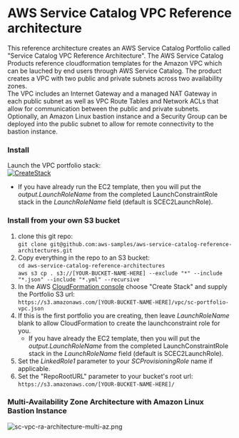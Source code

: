 # AWS Service Catalog VPC Reference architecture

This reference architecture creates an AWS Service Catalog Portfolio called "Service Catalog VPC Reference Architecture". 
 The AWS Service Catalog Products reference cloudformation templates for the Amazon VPC which can be lauched by end users through 
 AWS Service Catalog.  The product creates a VPC with two public and private subnets across two availability zones.  
 The VPC includes an Internet Gateway and a managed NAT Gateway in each public subnet as well as VPC Route Tables and 
 Network ACLs that allow for communication between the public and private subnets.  Optionally, an Amazon Linux bastion instance 
 and a Security Group can be deployed into the public subnet to allow for remote connectivity to the bastion instance.

 
### Install  
Launch the VPC portfolio stack:  
[![CreateStack](https://s3.amazonaws.com/cloudformation-examples/cloudformation-launch-stack.png)](https://console.aws.amazon.com/cloudformation/home?region=us-east-1#/stacks/new?stackName=SC-RA-VPCPortfolio&templateURL=https://s3.amazonaws.com/aws-service-catalog-reference-architectures/vpc/sc-portfolio-vpc.json)
  * If you have already run the EC2 template, then you will put the _output.LaunchRoleName_ from the completed LaunchConstraintRole stack in the _LaunchRoleName_ field (default is SCEC2LaunchRole).  

  
### Install from your own S3 bucket  
1. clone this git repo:  
  ```git clone git@github.com:aws-samples/aws-service-catalog-reference-architectures.git```  
2. Copy everything in the repo to an S3 bucket:  
  ```cd aws-service-catalog-reference-architectures```  
  ```aws s3 cp . s3://[YOUR-BUCKET-NAME-HERE] --exclude "*" --include "*.json" --include "*.yml" --recursive```  
3. In the AWS [CloudFormation console](https://console.aws.amazon.com/cloudformation) choose "Create Stack" and supply the Portfolio S3 url:  
  ```https://s3.amazonaws.com/[YOUR-BUCKET-NAME-HERE]/vpc/sc-portfolio-vpc.json```  
4. If this is the first portfolio you are creating, then leave _LaunchRoleName_ blank to allow CloudFormation to create the launchconstraint role for you.  
    * If you have already the EC2 template, then you will put the _output.LaunchRoleName_ from the completed LaunchConstraintRole stack in the _LaunchRoleName_ field (default is SCEC2LaunchRole).  
5. Set the _LinkedRole1_ parameter to your _SCProvisioningRole_ name if applicable.
6. Set the "RepoRootURL" parameter to your bucket's root url:  
  ```https://s3.amazonaws.com/[YOUR-BUCKET-NAME-HERE]/```  


### Multi-Availability Zone Architecture with Amazon Linux Bastion Instance

![sc-vpc-ra-architecture-multi-az.png](sc-vpc-ra-architecture-multi-az.png)
